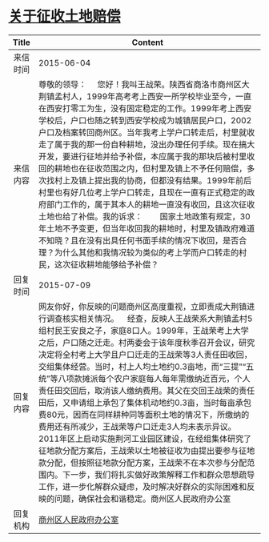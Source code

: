 # <a href="http://www.shangluo.gov.cn/zmhd/ldxxxx.jsp?urltype=leadermail.LeaderMailContentUrl&wbtreeid=1112&leadermailid=3163">关于征收土地赔偿</a>
| Title |                                                                                                                                                                                                                                       Content                                                                                                                                                                                                                                       |
|:-----:|-------------------------------------------------------------------------------------------------------------------------------------------------------------------------------------------------------------------------------------------------------------------------------------------------------------------------------------------------------------------------------------------------------------------------------------------------------------------------------------|
| 来信时间  | 2015-06-04                                                                                                                                                                                                                                                                                                                                                                                                                                                                          |
| 来信内容  | 尊敬的领导：     您好！我叫王战荣。陕西省商洛市商州区大荆镇孟村人，1999年高考考上西安一所学校毕业至今，一直在西安打零工为生，没有固定稳定的工作。1999年考上西安学校后，户口也随之转到西安学校成为城镇居民户口，2002户口及档案转回商州区。当年我考上学户口转走后，村里就收走了属于我的那一份自种耕地，没出办理任何手续。现在搞大开发，要进行征地并给予补偿，本应属于我的那块后被村里收回的耕地也在征收范围之内，但村里及镇上不予任何赔偿，多次找村上及镇上提出我的协商，但都没有结果。1999年前后村里也有好几位考上学户口转走，且现在一直有正式稳定的政府部门工作的，属于其本人的耕地一直没有收回，且这次征收土地也给了补偿。我的诉求：        国家土地政策有规定，30年土地不予变更，但当年收回我的耕地时，村里及镇政府难道不知晓？且在没有出具任何书面手续的情况下收回，是否合理？为什么其他和我情况较为类似的考上学而户口转走的村民，这次征收耕地能够给予补偿？                                     |
| 回复时间  | 2015-07-09                                                                                                                                                                                                                                                                                                                                                                                                                                                                          |
| 回复内容  | 网友你好，你反映的问题商州区高度重视，立即责成大荆镇进行调查核实相关情况。    经查，反映人王战荣系大荆镇孟村5组村民王安良之子，家庭8口人。1999年，王战荣考上大学之后，户口随之迁走。村两委会于该年度秋季召开会议，研究决定将全村考上大学且户口迁走的王战荣等3人责任田收回，交组集体经营。当时，村上人均土地约0.3亩地，而“三提”“五统”等八项款摊派每个农户家庭每人每年需缴纳近百元，个人责任田交回后，取消该人缴纳费用。其父在交回王战荣的责任田后，又申请组上承包了集体机动地约0.3亩，当时每亩承包费80元，因而在同样耕种同等面积土地的情况下，所缴纳的费用还有所减少，王战荣等户口迁走3人均未表示异议。    2011年区上启动实施荆河工业园区建设，在经组集体研究了征地款分配方案后，王战荣以土地被征收为由提出要参与征地款分配，但按照征地款分配方案，王战荣不在本次参与分配范围内。下一步，我们将扎实做好政策解释工作和群众思想疏导工作，进一步化解群众疑虑，及时解决好群众的实际困难和反映的问题，确保社会和谐稳定。商州区人民政府办公室 |
| 回复机构  | <a href="../../category/agencies/商州区人民政府办公室.md">商州区人民政府办公室</a>                                                                                                                                                                                                                                                                                                                                                                                                                      |